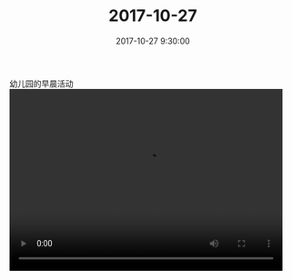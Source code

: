 ﻿---
title: "2017-10-27"
date: 2017-10-27 9:30:00
tags: 视频
categories: 爸爸
---
幼儿园的早晨活动
<video src="http://oy07drb41.bkt.clouddn.com/eef12b871b9397da9ac04cd0afd7a3d0.mp4" width="480" height="320" controls>
your browser does not support the video tag
</video>
